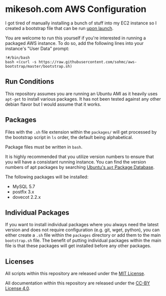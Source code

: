 # mikesoh.com AWS Configuration

I got tired of manually installing a bunch of stuff into my EC2 instance
so I created a bootstrap file that can be run [upon
launch](http://docs.aws.amazon.com/AWSEC2/latest/UserGuide/user-data.html).

You are welcome to run this yourself if you're interested in running a
packaged AWS instance.  To do so, add the following lines into your
instance's "User Data" prompt:

```
!#/bin/bash
bash <(curl -s https://raw.githubusercontent.com/sohmc/aws-bootstrap/master/bootstrap.sh)
```


## Run Conditions

This repository assumes you are running an Ubuntu AMI as it heavily uses
`apt-get` to install various packages.  It has not been tested against
any other debian flavor but I would assume that it works.


## Packages

Files with the `.sh` file extension within the `packages/` will get 
processed by the bootstrap script in `ls` order, the default being
alphabetical.

Package files must be written in `bash`.

It is highly recommended that you utilize version numbers to ensure that
you will have a consistant running instance.  You can find the version
numbers of apt packages by searching [Ubuntu's `apt` Package
Database](https://packages.ubuntu.com).

The following packages will be installed:

* MySQL 5.7
* postfix 3.x
* dovecot 2.2.x


## Individual Packages

If you want to install individual packages where you always need the
latest version and does not require configuration (e.g. git, wget,
python), you can either create a `.sh` file within the `packages` 
directory or add them to the main `bootstrap.sh` file.  The benefit 
of putting individual packages within the main file is that these 
packages will get installed before any other packages.


## Licenses

All scripts within this repository are released under the [MIT
License](./LICENSE.txt).

All documentation within this repository are released under the [CC-BY
License 4.0](https://creativecommons.org/licenses/by/4.0/).

